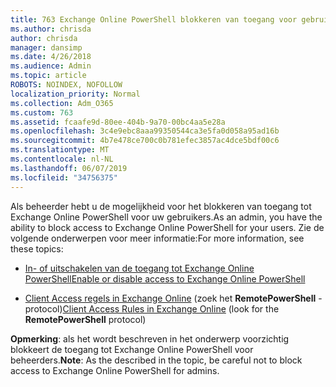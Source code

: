 ```yaml
---
title: 763 Exchange Online PowerShell blokkeren van toegang voor gebruikers
ms.author: chrisda
author: chrisda
manager: dansimp
ms.date: 4/26/2018
ms.audience: Admin
ms.topic: article
ROBOTS: NOINDEX, NOFOLLOW
localization_priority: Normal
ms.collection: Adm_O365
ms.custom: 763
ms.assetid: fcaafe9d-80ee-404b-9a70-00bc4aa5e28a
ms.openlocfilehash: 3c4e9ebc8aaa99350544ca3e5fa0d058a95ad16b
ms.sourcegitcommit: 4b7e478ce700c0b781efec3857ac4dce5bdf00c6
ms.translationtype: MT
ms.contentlocale: nl-NL
ms.lasthandoff: 06/07/2019
ms.locfileid: "34756375"
---
```

<span data-ttu-id="20560-102">Als beheerder hebt u de mogelijkheid voor het blokkeren van toegang tot Exchange Online PowerShell voor uw gebruikers.</span><span class="sxs-lookup"><span data-stu-id="20560-102">As an admin, you have the ability to block access to Exchange Online PowerShell for your users.</span></span> <span data-ttu-id="20560-103">Zie de volgende onderwerpen voor meer informatie:</span><span class="sxs-lookup"><span data-stu-id="20560-103">For more information, see these topics:</span></span>

- [<span data-ttu-id="20560-104">In- of uitschakelen van de toegang tot Exchange Online PowerShell</span><span class="sxs-lookup"><span data-stu-id="20560-104">Enable or disable access to Exchange Online PowerShell</span></span>](https://docs.microsoft.com/powershell/exchange/exchange-online/disable-access-to-exchange-online-powershell)

- <span data-ttu-id="20560-105">[Client Access regels in Exchange Online](https://technet.microsoft.com/library/mt842508.aspx) (zoek het **RemotePowerShell** -protocol)</span><span class="sxs-lookup"><span data-stu-id="20560-105">[Client Access Rules in Exchange Online](https://technet.microsoft.com/library/mt842508.aspx) (look for the **RemotePowerShell** protocol)</span></span> 

<span data-ttu-id="20560-106">**Opmerking**: als het wordt beschreven in het onderwerp voorzichtig blokkeert de toegang tot Exchange Online PowerShell voor beheerders.</span><span class="sxs-lookup"><span data-stu-id="20560-106">**Note**: As the described in the topic, be careful not to block access to Exchange Online PowerShell for admins.</span></span>

